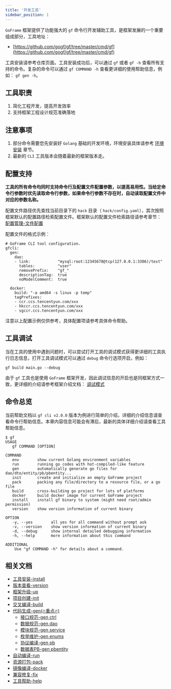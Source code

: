 ```yaml
---
title: '开发工具'
sidebar_position: 1
---
```


`GoFrame` 框架提供了功能强大的 `gf` 命令行开发辅助工具，是框架发展的一个重要组成部分，工具地址：

- [https://github.com/gogf/gf/tree/master/cmd/gf](https://github.com/gogf/gf/tree/master/cmd/gf)

工具安装请参考仓库页面。工具安装成功后，可以通过 `gf` 或者 `gf -h` 查看所有支持的命令。复杂的命令可以通过 `gf COMMAND -h` 查看更详细的使用帮助信息，例如： `gf gen -h`。

## 工具职责

1. 简化工程开发，提高开发效率
2. 支持框架工程设计规范准确落地

## 注意事项

1. 部分命令需要您先安装好 `Golang` 基础的开发环境，环境安装具体请参考 [环境安装](output/goframe-v2.5-md/项目开发/准备工作/环境安装) 章节。
2. 最新的 `CLI` 工具版本会随着最新的框架版本走。

## 配置支持

**工具的所有命令均同时支持命令行及配置文件配置参数，以提高易用性。当给定命令行参数时优先读取命令行参数，如果命令行参数不存在时，自动读取配置文件中对应的参数名称。**

配置文件路径优先查找当前目录下的 `hack` 目录（ `hack/config.yaml`），其次按照框架默认的配置路径检索配置文件。框架默认的配置文件检索路径请参考章节： [配置管理-文件配置](output/goframe-v2.5-md/核心组件/配置管理/配置管理-文件配置)

配置文件的格式示例：

```
# GoFrame CLI tool configuration.
gfcli:
  gen:
    dao:
    - link:            "mysql:root:12345678@tcp(127.0.0.1:3306)/test"
      tables:          "user"
      removePrefix:    "gf_"
      descriptionTag:  true
      noModelComment:  true

  docker:
    build: "-a amd64 -s linux -p temp"
    tagPrefixes:
    - ccr.ccs.tencentyun.com/xxx
    - hkccr.ccs.tencentyun.com/xxx
    - sgccr.ccs.tencentyun.com/xxx
```

注意以上配置示例仅供参考，具体配置项请参考具体命令帮助。

## 工具调试

当在工具的使用中遇到问题时，可以尝试打开工具的调试模式获得更详细的工具执行日志信息，打开工具调试模式可以通过 `debug` 命令行选项开启，例如：

```
gf build main.go --debug
```

由于 `gf` 工具也是使用 `GoFrame` 框架开发，因此调试信息的开启也是同框架方式一致，更详细的介绍请参考框架介绍文档： [调试模式](output/goframe-v2.5-md/核心组件/调试模式)

## 命令总览

当前帮助文档以 `gf cli v2.0.0` 版本为例进行简单的介绍，详细的介绍信息请查看命令行帮助信息。本章内容信息可能会有滞后，最新的具体详细介绍请查看工具帮助信息。

```
$ gf
USAGE
   gf COMMAND [OPTION]

COMMAND
   env        show current Golang environment variables
   run        running go codes with hot-compiled-like feature
   gen        automatically generate go files for dao/dto/entity/pb/pbentity...
   init       create and initialize an empty GoFrame project
   pack       packing any file/directory to a resource file, or a go file
   build      cross-building go project for lots of platforms
   docker     build docker image for current GoFrame project
   install    install gf binary to system (might need root/admin permission)
   version    show version information of current binary

OPTION
   -y, --yes        all yes for all command without prompt ask
   -v, --version    show version information of current binary
   -d, --debug      show internal detailed debugging information
   -h, --help       more information about this command

ADDITIONAL
    Use "gf COMMAND -h" for details about a command.
```

## 相关文档

- [工具安装-install](output/goframe-v2.5-md/开发工具/工具安装-install)
- [版本查看-version](output/goframe-v2.5-md/开发工具/版本查看-version)
- [框架升级-up](output/goframe-v2.5-md/开发工具/框架升级-up)
- [项目创建-init](output/goframe-v2.5-md/开发工具/项目创建-init)
- [交叉编译-build](output/goframe-v2.5-md/开发工具/交叉编译-build)
- [代码生成-gen(🔥重点🔥)](output/goframe-v2.5-md/开发工具/代码生成-gen)
  - [接口规范-gen ctrl](output/goframe-v2.5-md/开发工具/代码生成-gen/接口规范-gen%20ctrl)
  - [数据规范-gen dao](output/goframe-v2.5-md/开发工具/代码生成-gen/数据规范-gen%20dao)
  - [模块规范-gen service](output/goframe-v2.5-md/开发工具/代码生成-gen/模块规范-gen%20service)
  - [枚举维护-gen enums](output/goframe-v2.5-md/开发工具/代码生成-gen/枚举维护-gen%20enums)
  - [协议编译-gen pb](output/goframe-v2.5-md/开发工具/代码生成-gen/协议编译-gen%20pb)
  - [数据表PB-gen pbentity](output/goframe-v2.5-md/开发工具/代码生成-gen/数据表PB-gen%20pbentity)
- [自动编译-run](output/goframe-v2.5-md/开发工具/自动编译-run)
- [资源打包-pack](output/goframe-v2.5-md/开发工具/资源打包-pack)
- [镜像编译-docker](output/goframe-v2.5-md/开发工具/镜像编译-docker)
- [兼容修复-fix](output/goframe-v2.5-md/开发工具/兼容修复-fix)
- [工具帮助-help](output/goframe-v2.5-md/开发工具/工具帮助-help)